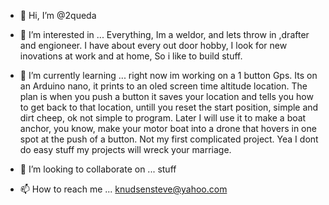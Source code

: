 - 👋 Hi, I’m @2queda
- 👀 I’m interested in ... Everything, Im a weldor, and lets throw in ,drafter and engioneer. I have about every out door hobby, I look for new inovations at work and at home,
So i like to build stuff. 


- 🌱 I’m currently learning ... right now im working on a 1 button Gps. Its on an Arduino nano, it prints to an oled screen time altitude location. The plan is when you push 
a button it saves your location and tells you how to get back to that location, untill you reset the start position, simple and dirt cheep, ok not simple to program. Later I will use it to make
a boat anchor, you know, make your motor boat into a drone that hovers in one spot at the push of a button. Not my first complicated project. Yea I dont do easy stuff my projects will wreck your marriage.

- 💞️ I’m looking to collaborate on ... stuff
- 📫 How to reach me ... knudsensteve@yahoo.com

<!---
2queda/2queda is a ✨ special ✨ repository because its `README.md` (this file) appears on your GitHub profile.
You can click the Preview link to take a look at your changes.
--->
